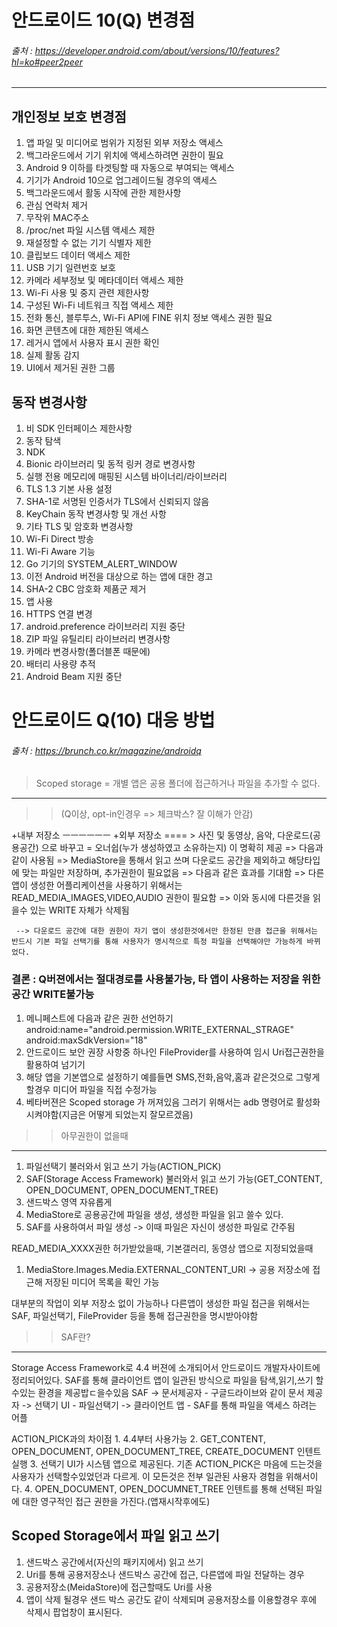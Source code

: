 안드로이드 10(Q) 변경점
===================================
###### 출처 : https://developer.android.com/about/versions/10/features?hl=ko#peer2peer

---
개인정보 보호 변경점
-------------------
1. 앱 파일 및 미디어로 범위가 지정된 외부 저장소 액세스
2. 백그라운드에서 기기 위치에 액세스하려면 권한이 필요
3. Android 9 이하를 타겟팅할 때 자동으로 부여되는 액세스
4. 기기가 Android 10으로 업그레이드될 경우의 액세스
5. 백그라운드에서 활동 시작에 관한 제한사항
6. 관심 연락처 제거
7. 무작위 MAC주소
8. /proc/net 파일 시스템 액세스 제한
9. 재설정할 수 없는 기기 식별자 제한
10. 클립보드 데이터 액세스 제한
11. USB 기기 일련번호 보호
12. 카메라 세부정보 및 메타데이터 액세스 제한
13. Wi-Fi 사용 및 중지 관련 제한사항
14. 구성된 Wi-Fi 네트워크 직접 액세스 제한
15. 전화 통신, 블루투스, Wi-Fi API에 FINE 위치 정보 액세스 권한 필요
16. 화면 콘텐츠에 대한 제한된 액세스
17. 레거시 앱에서 사용자 표시 권한 확인
18. 실제 활동 감지
19. UI에서 제거된 권한 그룹

동작 변경사항
-------------
1. 비 SDK 인터페이스 제한사항
2. 동작 탐색
3. NDK
4. Bionic 라이브러리 및 동적 링커 경로 변경사항
5. 실행 전용 메모리에 매핑된 시스템 바이너리/라이브러리
6. TLS 1.3 기본 사용 설정
7. SHA-1로 서명된 인증서가 TLS에서 신뢰되지 않음
8. KeyChain 동작 변경사항 및 개선 사항
9. 기타 TLS 및 암호화 변경사항
10. Wi-Fi Direct 방송
11. Wi-Fi Aware 기능
12. Go 기기의 SYSTEM_ALERT_WINDOW
13. 이전 Android 버전을 대상으로 하는 앱에 대한 경고
14. SHA-2 CBC 암호화 제품군 제거
15. 앱 사용
16. HTTPS 연결 변경
17. android.preference 라이브러리 지원 중단
18. ZIP 파일 유틸리티 라이브러리 변경사항
19. 카메라 변경사항(폴더블폰 때문에)
20. 배터리 사용량 추적
21. Android Beam 지원 중단

안드로이드 Q(10) 대응 방법
=========================
###### 출처 : https://brunch.co.kr/magazine/androidq

> Scoped storage = 개별 앱은 공용 폴더에 접근하거나 파일을 추가할 수 없다.
---
> >(Q이상, opt-in인경우 => 체크박스? 잘 이해가 안감)

+내부 저장소
ㅡㅡㅡㅡㅡㅡ
+외부 저장소   ==== > 사진 및 동영상, 음악, 다운로드(공용공간) 으로 바꾸고 = 오너쉽(누가 생성하였고 소유하는지) 이 명확히 제공
                                        => 다음과 같이 사용됨
                                        => MediaStore을 통해서 읽고 쓰며 다운로드 공간을 제외하고 해당타입에 맞는 파일만 저장하며, 추가권한이 필요없음
                          	    => 다음과 같은 효과를 기대함
                          	    => 다른 앱이 생성한 어플리케이션을 사용하기 위해서는 READ_MEDIA_IMAGES,VIDEO,AUDIO 권한이 필요함
                                        => 이와 동시에 다른것을 읽을수 있는 WRITE 자체가 삭제됨

     --> 다운로드 공간에 대한 권한이 자기 앱이 생성한것에서만 한정된 만큼 접근을 위해서는 반드시 기본 파일 선택기를 통해 사용자가 명시적으로 특정 파일을 선택해야만 가능하게 바뀌었다.

### 결론 : Q버젼에서는 절대경로를 사용불가능, 타 앱이 사용하는 저장을 위한 공간 WRITE불가능


1. 메니페스트에 다음과 같은 권한 선언하기
 android:name="android.permission.WRITE_EXTERNAL_STRAGE"
 android:maxSdkVersion="18"
2. 안드로이드 보안 권장 사항중 하나인 FileProvider를 사용하여 임시 Uri접근권한을 활용하여 넘기기
3. 해당 앱을 기본앱으로 설정하기 예를들면 SMS,전화,음악,홈과 같은것으로 그렇게 할경우 미디어 파일을 직접 수정가능
4. 베타버젼은 Scoped storage 가 꺼져있음 그러기 위해서는 adb 명령어로 활성화 시켜야함(지금은 어떻게 되었는지 잘모르겠음)

>>아무권한이 없을때 
---
1. 파일선택기 불러와서 읽고 쓰기 가능(ACTION_PICK)
2. SAF(Storage Access Framework) 불러와서 읽고 쓰기 가능(GET_CONTENT, OPEN_DOCUMENT, OPEN_DOCUMENT_TREE)
3. 샌드박스 영역 자유롭게
4. MediaStore로 공용공간에 파일을 생성, 생성한 파일을 읽고 쓸수 있다.
5. SAF를 사용하여서 파일 생성 -> 이때 파일은 자신이 생성한 파일로 간주됨

READ_MEDIA_XXXX권한 허가받았을때, 기본갤러리, 동영상 앱으로 지정되었을때
1. MediaStore.Images.Media.EXTERNAL_CONTENT_URI -> 공용 저장소에 접근해 저장된 미디어 목록을 확인 가능

대부분의 작업이 외부 저장소 없이 가능하나 다른앱이 생성한 파일 접근을 위해서는 SAF, 파일선택기, FileProvider 등을 통해 접근권한을 명시받아야함


> >SAF란?
---
Storage Access Framework로 4.4 버젼에 소개되어서 안드로이드 개발자사이트에 정리되어있다.
SAF를 통해 클라이언트 앱이 일관된 방식으로 파일을 탐색,읽기,쓰기 할수있는 환경을 제공밥ㄷ을수있음
SAF  -> 문서제공자 - 구글드라이브와 같이 문서 제공자
       -> 선택기 UI - 파일선택기
       -> 클라이언트 앱 - SAF를 통해 파일을 액세스 하려는 어플

ACTION_PICK과의 차이점
	1. 4.4부터 사용가능
	2. GET_CONTENT, OPEN_DOCUMENT, OPEN_DOCUMENT_TREE, CREATE_DOCUMENT 인텐트 실행
	3. 선택기 UI가 시스템 앱으로 제공된다. 기존 ACTION_PICK은 마음에 드는것을 사용자가 선택할수있었던과 다르게. 이 모든것은 전부 일관된 사용자 경험을 위해서이다.
	4. OPEN_DOCUMENT, OPEN_DOCUMNET_TREE 인텐트를 통해 선택된 파일에 대한 영구적인 접근 권한을 가진다.(앱재시작후에도)

Scoped Storage에서 파일 읽고 쓰기
---
1. 샌드박스 공간에서(자신의 패키지에서) 읽고 쓰기
2. Uri를 통해 공용저장소나 샌드박스 공간에 접근, 다른앱에 파일 전달하는 경우 
3. 공용저장소(MeidaStore)에 접근할때도 Uri를 사용
4. 앱이 삭제 될경우 샌드 박스 공간도 같이 삭제되며 공용저장소를 이용할경우 후에 삭제시 팝업창이 표시된다.





